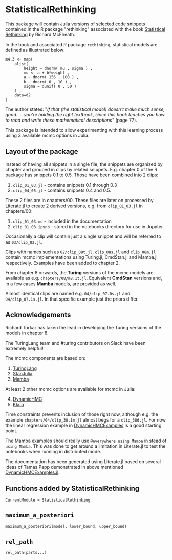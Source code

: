 # StatisticalRethinking

This package will contain Julia versions of selected code snippets contained in the R package "rethinking" associated with the book [Statistical Rethinking](https://xcelab.net/rm/statistical-rethinking/) by Richard McElreath.

In the book and associated R package `rethinking`, statistical models are defined as illustrated below:

```
m4.3 <- map(
    alist(
        height ~ dnorm( mu , sigma ) ,
        mu <- a + b*weight ,
        a ~ dnorm( 156 , 100 ) ,
        b ~ dnorm( 0 , 10 ) ,
        sigma ~ dunif( 0 , 50 )
    ) ,
    data=d2
)
```

The author states: "*If that (the statistical model) doesn't make much sense, good. ... you're holding the right textbook, since this book teaches you how to read and write these mathematical descriptions*"  (page 77).

This package is intended to allow experimenting with this learning process using 3 available mcmc options in Julia.

## Layout of the package

Instead of having all snippets in a single file, the snippets are organized by chapter and grouped in clips by related snippets. E.g. chapter 0 of the R package has snippets 0.1 to 0.5. Those have been combined into 2 clips:

1. `clip_01_03.jl` - contains snippets 0.1 through 0.3
2. `clip_04_05.jl` - contains snippets 0.4 and 0.5.

These 2 files are in chapters/00. These files are later on processed by Literate.jl to create 2 derived versions, e.g. from `clip_01_03.jl` in chapters/00:

1. `clip_01_03.md` - included in the documentation
2. `clip_01_03.ipynb` - stored in the notebooks directory for use in Jupyter

Occasionally a clip will contain just a single snippet and will be referred to as `03/clip_02.jl`. 

Clips with names such as `02/clip_08t.jl`, `clip_08s.jl` and `clip_08m.jl` contain mcmc implementations using Turing.jl, CmdStan.jl and Mamba.jl respectively. Examples have been added to chapter 2.

From chapter 8 onwards, the **Turing** versions of the mcmc models are available as e.g. `chapters/08/m8.1t.jl`. Equivalent **CmdStan** versions and, in a few cases **Mamba** models, are provided as well.

Almost identical clips are named e.g. `04/clip_07.0s.jl` and `04/clip_07.1s.jl`. In that specific example just the priors differ.

## Acknowledgements

Richard Torkar has taken the lead in developing the Turing versions of the models in chapter 8.

The TuringLang team and #turing contributors on Slack have been extremely helpful!

The mcmc components are based on:

1. [TuringLang](https://github.com/TuringLang)
2. [StanJulia](https://github.com/StanJulia)
3. [Mamba](https://github.com/brian-j-smith/Mamba.jl)

At least 2 other mcmc options are available for mcmc in Julia:

4. [DynamicHMC](https://github.com/tpapp/DynamicHMC.jl)
5. [Klara](https://github.com/JuliaStats/Klara.jl)

Time constraints prevents inclusion of those right now, although e.g. the example `chapters/04/clip_38.1m.jl` almost begs for a `clip_38d.jl`. For now the linear regression example in  [DynamicHMCExamples](https://tpapp.github.io/DynamicHMCExamples.jl/latest/example_linear_regression/) is a good starting point.

The Mamba examples should really use `@everywhere using Mamba` in stead of `using Mamba`. This was done to get around a limitation in Literate.jl to test the notebooks when running in distributed mode.

The  documentation has been generated using Literate.jl based on several ideas of Tamas Papp demonstrated in above mentioned  [DynamicHMCExamples.jl](https://tpapp.github.io/DynamicHMCExamples.jl).

## Functions added by StatisticalRethinking

```@meta
CurrentModule = StatisticalRethinking
```

## `maximum_a_posteriori`
```@docs
maximum_a_posteriori(model, lower_bound, upper_bound)
```

## `rel_path`
```@docs
rel_path(parts...)
```
